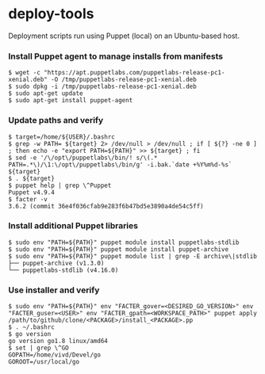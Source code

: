 # deploy-tools
Deployment scripts run using Puppet (local) on an Ubuntu-based host.

### Install Puppet agent to manage installs from manifests ###
```
$ wget -c "https://apt.puppetlabs.com/puppetlabs-release-pc1-xenial.deb" -O /tmp/puppetlabs-release-pc1-xenial.deb 
$ sudo dpkg -i /tmp/puppetlabs-release-pc1-xenial.deb 
$ sudo apt-get update 
$ sudo apt-get install puppet-agent 
```

### Update paths and verify ###
```
$ target=/home/${USER}/.bashrc
$ grep -w PATH= ${target} 2> /dev/null > /dev/null ; if [ ${?} -ne 0 ] ; then echo -e "export PATH=${PATH}" >> ${target} ; fi
$ sed -e '/\/opt\/puppetlabs\/bin/! s/\(.* PATH=.*\)/\1:\/opt\/puppetlabs\/bin/g' -i.bak.`date +%Y%m%d-%s` ${target}
$ . ${target}
$ puppet help | grep \^Puppet 
Puppet v4.9.4
$ facter -v
3.6.2 (commit 36e4f036cfab9e283f6b47bd5e3890a4de54c5ff)
```

### Install additional Puppet libraries ###
```
$ sudo env "PATH=${PATH}" puppet module install puppetlabs-stdlib
$ sudo env "PATH=${PATH}" puppet module install puppet-archive
$ sudo env "PATH=${PATH}" puppet module list | grep -E archive\|stdlib
├── puppet-archive (v1.3.0)
└── puppetlabs-stdlib (v4.16.0)
```

### Use installer and verify ###
```
$ sudo env "PATH=${PATH}" env "FACTER_gover=<DESIRED_GO_VERSION>" env "FACTER_guser=<USER>" env "FACTER_gpath=<WORKSPACE_PATH>" puppet apply /path/to/github/clone/<PACKAGE>/install_<PACKAGE>.pp
$ . ~/.bashrc
$ go version 
go version go1.8 linux/amd64
$ set | grep \^GO
GOPATH=/home/vivd/Devel/go
GOROOT=/usr/local/go
```
